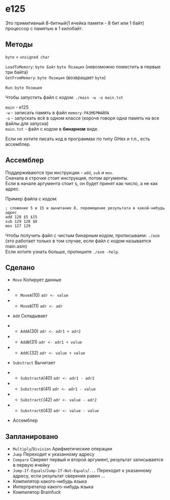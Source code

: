 # e125

Это примитивный 8-битный(1 ячейка памяти - 8 бит или 1 байт) процессор с памятью в 1 килобайт.

## Методы

`byte` = `unsigned char`

`LoadToMemory`: `byte Байт` `byte Позиция` (невозможно поместить в первые три байта)  
`GetFromMemory`: `byte Позиция` (возвращает `byte`)

`Run`: `byte Позиция`



Чтобы запустить файл с кодом: `./main -w -o main.txt`

`main` - e125  
`-w` - записать память в файл `memory-РАЗМЕРФАЙЛА`  
`-o` - запускать всё в одном классе (короче говоря одна память на все файлы для запуска)  
`main.txt` - файл с кодом в **бинарном** виде.



Если не хотите писать код в программах по типу GHex и т.п., есть ассемблер.

## Ассемблер

Поддерживаются три инструкции - `add`, `sub` и `mov`.  
Сначала в строчке стоит инструкция, потом аргументы.  
Если в начале аргумента стоит `$`, он будет принят как число, а не как адрес.  

Пример файла с кодом:
```
; сложение 5 и 15 и вычитание 8, перемещение результата в какой-нибудь адрес
add 128 $5 $15
sub 129 128 $8
mov 127 129
```

Чтобы получить файл с чистым бинарным кодом, прописываем: `./asm` (это работает только в том случае, если файл с кодом называется main.asm)  
Если хотите узнать больше, пропишите `./asm -help`.  

## Сделано

- `Move` Копирует данные
- - `MoveA`(10) `adr <- value`
- - `MoveB`(11) `adr <- adr`

- `Add` Складывает
- - `AddA`(30) `adr <- adr1 + adr2`
- - `AddB`(31) `adr <- adr1 + value`
- - `AddC`(32) `adr <- value + value`

- `Substract` Вычитает
- - `SubstractA`(40) `adr <- adr1 - adr2`
- - `SubstractB`(41) `adr <- adr1 - value`
- - `SubstractC`(42) `adr <- value - adr2`
- - `SubstractD`(43) `adr <- value - value`
- Ассемблер

## Запланировано

- `Multiply`/`Division` Арифметические операции
- `Jump` Переходит к указанному адресу
- `Compare` Сверяет первый и второй аргумент, результат записывается в первую ячейку
- `Jump-If-Equals`/`Jump-If-Not-Equals`/`...` Переходит к указанному адресу, если результат сверения равен ...
- Компилятор какого-нибудь языка
- Интерпретатор какого-нибудь языка
- Компилятор Brainfuck